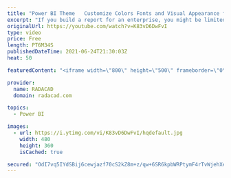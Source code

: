 ```yaml
---
title: "Power BI Theme   Customize Colors Fonts and Visual Appearance for Multiple Objects"
excerpt: "If you build a report for an enterprise, you might be limited to use the organization-approved colors. It is also useful to have your reports following a template of colors, and fonts, which might look like your signature of the report. In Power BI, you can do that with Theme. In this article, I’ll explain"
originalUrl: https://youtube.com/watch?v=K83vD6DwFvI
type: video
price: Free
length: PT6M34S
publishedDateTime: 2021-06-24T21:30:03Z
heat: 50

featuredContent: "<iframe width=\"800\" height=\"500\" frameborder=\"0\" src=\"https://www.youtube.com/embed/K83vD6DwFvI\" allow=\"accelerometer; autoplay; encrypted-media; gyroscope; picture-in-picture\" allowfullscreen></iframe>"

provider:
  name: RADACAD
  domain: radacad.com

topics:
  - Power BI

images:
  - url: https://i.ytimg.com/vi/K83vD6DwFvI/hqdefault.jpg
    width: 480
    height: 360
    isCached: true

secured: "OdI7vq5IYdSBij6cewjazf70cS2kZ8m+z/qw+6SR6kpbWRPtymF4rTvWjehXeIB8rgaA+aN7Bgl4Yaha7CJaPv1mP90ctKt2Og0eDJ24h50GTie2q/O54h9LNSdB/5kILIdn+wT4cmdlbmjOeybRuuKqKn6QWcvH0EXF1sDpx+hxxQvwALzxsAWXtd12EWzyzYs+Spq5PqzAENclQ8wYdnlsFj3I1CFayG2g45bgbHKJyxuJXhl7VZ9vBlcEYuoMH73kKk+999lrJTb4j2OZEYMnjxc4iIfGTb/t5eOmmpnaGjCaOMS1SFNwcI0Vl+MPbm8nBZ9C1tkL2XbtTwIq4D60K+lDLSbYZkFIs/HyEFK6wUNqrOgzs2Cpp09UwlOhnqFi/7EwNE+XG9jualxsdRPX/DL+ersPrT+Jo5puVEc=;pEMPlJIxx3Zj/MFB3M+hZA=="
---
```


